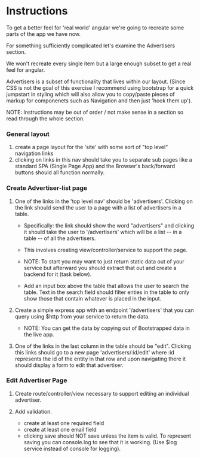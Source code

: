 # Instructions

To get a better feel for 'real world' angular we're going to recreate some parts of the app we have now.

For something sufficiently complicated let's examine the Advertisers section. 

We won't recreate every single item but a large enough subset to get a real feel for angular. 

Advertisers is a subset of functionality that lives within our layout. 
(Since CSS is not the goal of this exercise I recommend using bootstrap for a quick jumpstart in styling which will also allow you to copy/paste pieces of markup for componenets such as Navigation and then just 'hook them up').

NOTE: Instructions may be out of order / not make sense in a section so read through the whole section.

### General layout
1. create a page layout for the 'site' with some sort of "top level" navigation links
2. clicking on links in this nav should take you to separate sub pages like a standard SPA (Single Page App) and the Browser's back/forward buttons should all function normally.

### Create Advertiser-list page
1. One of the links in the 'top level nav' should be 'advertisers'. Clicking on the link should send the user to a page with a list of advertisers in a table.

	- Specifically: the link should show the word "advertisers" and clicking it should take the user to '/advertisers' which will be a list -- in a table -- of all the advertisers.

	- This involves creating view/controller/service to support the page.

	- NOTE: To start you may want to just return static data out of your service but afterward you should extract that out and create a backend for it (task below).

	- Add an input box above the table that allows the user to search the table. Text in the search field should filter enties in the table to only show those that contain whatever is placed in the input.

2. Create a simple express app with an endpoint '/advertisers' that you can query using $http from your service to return the data.
	- NOTE: You can get the data by copying out of Bootstrapped data in the live app.

3. One of the links in the last column in the table should be "edit". Clicking this links should go to a new page 'advertisers/:id/edit' where :id represents the id of the entity in that row and upon navigating there it should display a form to edit that advertiser.

### Edit Advertiser Page
1. Create route/controller/view necessary to support editing an individual advertiser.

2. Add validation.
	- create at least one required field
	- create at least one email field
	- clicking save should NOT save unless the item is valid. To represent saving you can console.log to see that it is working. (Use $log service instead of console for logging).






